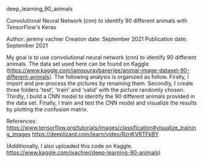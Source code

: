 deep_learning_90_animals

Convolutional Neural Network (cnn) to identify 90 different animals with TensorFlow's Keras <br>

Author: jeremy vachier 
Creation date: September 2021 
Publication date: September 2021 

My goal is to use convolutional neural network (cnn) to identify 90 different animals. The data set used here can be found on Kaggle (https://www.kaggle.com/iamsouravbanerjee/animal-image-dataset-90-different-animals). 
The following analysis is organized as follow. Firstly, I import and pre-process the pictures by renaming them. Secondly, I create three folders 'test', 'train' and 'valid' with the picture randomly chosen. Thirdly, I build a CNN model to identify the 90 different animals provided in the data set. Finally, I train and test the CNN model and visualize the results by plotting the confusion matrix.

References:
https://www.tensorflow.org/tutorials/images/classification#visualize_training_images 
https://deeplizard.com/learn/video/RznKVRTFkBY

(Additionally, I also uploaded this code on Kaggle. https://www.kaggle.com/jvachier/deep-learning-90-animals)
